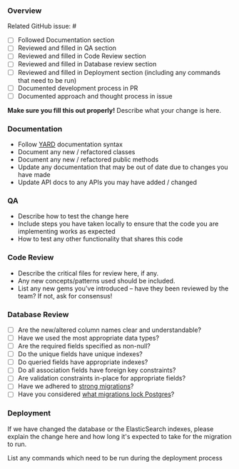 ### Overview

Related GitHub issue: #<tbc>

- [ ] Followed Documentation section
- [ ] Reviewed and filled in QA section
- [ ] Reviewed and filled in Code Review section
- [ ] Reviewed and filled in Database review section
- [ ] Reviewed and filled in Deployment section (including any commands that need to be run)
- [ ] Documented development process in PR
- [ ] Documented approach and thought process in issue

**Make sure you fill this out properly!** Describe what your change is here.

### Documentation
* Follow [YARD](http://www.rubydoc.info/gems/yard/file/docs/GettingStarted.md) documentation syntax
* Document any new / refactored classes
* Document any new / refactored public methods
* Update any documentation that may be out of date due to changes you have made
* Update API docs to any APIs you may have added / changed

### QA

* Describe how to test the change here
* Include steps you have taken locally to ensure that the code you are implementing works as expected
* How to test any other functionality that shares this code

### Code Review

* Describe the critical files for review here, if any.
* Any new concepts/patterns used should be included.
* List any new gems you've introduced – have they been reviewed by the team? If not, ask for consensus!

### Database Review

- [ ] Are the new/altered column names clear and understandable?
- [ ] Have we used the most appropriate data types?
- [ ] Are the required fields specified as non-null?
- [ ] Do the unique fields have unique indexes?
- [ ] Do queried fields have appropriate indexes?
- [ ] Do all association fields have foreign key constraints?
- [ ] Are validation constraints in-place for appropriate fields?
- [ ] Have we adhered to [strong migrations](https://github.com/ankane/strong_migrations)?
- [ ] Have you considered [what migrations lock Postgres](https://www.citusdata.com/blog/2018/02/15/when-postgresql-blocks/)?

### Deployment

If we have changed the database or the ElasticSearch indexes, please explain the
change here and how long it's expected to take for the migration to run.

List any commands which need to be run during the deployment process
